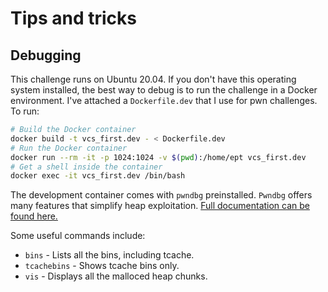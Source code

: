 # Tips and tricks

## Debugging
This challenge runs on Ubuntu 20.04. If you don't have this operating system installed, the best way to debug is to run the challenge in a Docker environment.
I've attached a `Dockerfile.dev` that I use for pwn challenges.
To run:

```bash
# Build the Docker container
docker build -t vcs_first.dev - < Dockerfile.dev 
# Run the Docker container
docker run --rm -it -p 1024:1024 -v $(pwd):/home/ept vcs_first.dev
# Get a shell inside the container
docker exec -it vcs_first.dev /bin/bash
```

The development container comes with `pwndbg` preinstalled. `Pwndbg` offers many features that simplify heap exploitation.
[Full documentation can be found here.](https://browserpwndbg.readthedocs.io/en/docs/commands/heap/heap/)

Some useful commands include:

- `bins` - Lists all the bins, including tcache.
- `tcachebins` - Shows tcache bins only.
- `vis` - Displays all the malloced heap chunks.

